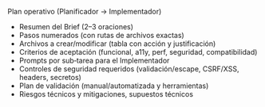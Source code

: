 Plan operativo (Planificador → Implementador)
- Resumen del Brief (2–3 oraciones)  
- Pasos numerados (con rutas de archivos exactas)  
- Archivos a crear/modificar (tabla con acción y justificación)  
- Criterios de aceptación (funcional, a11y, perf, seguridad, compatibilidad)  
- Prompts por sub‑tarea para el Implementador  
- Controles de seguridad requeridos (validación/escape, CSRF/XSS, headers, secretos)  
- Plan de validación (manual/automatizada y herramientas)  
- Riesgos técnicos y mitigaciones, supuestos técnicos